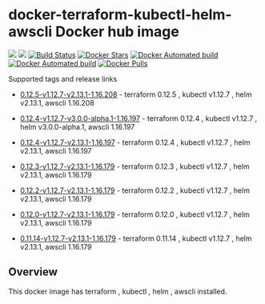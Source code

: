 # docker-terraform-kubectl-helm-awscli Docker hub image

[![](https://images.microbadger.com/badges/image/subhakarkotta/terraform-kubectl-helm-awscli.svg)](https://microbadger.com/images/subhakarkotta/terraform-kubectl-helm-awscli "Get your own image badge on microbadger.com")
[![](https://images.microbadger.com/badges/version/subhakarkotta/terraform-kubectl-helm-awscli.svg)](https://microbadger.com/images/subhakarkotta/terraform-kubectl-helm-awscli "Get your own version badge on microbadger.com")
[![Build Status](https://travis-ci.org/subhakarkotta/docker-terraform-kubectl-helm-awscli.svg?branch=master)](https://travis-ci.org/subhakarkotta/docker-terraform-kubectl-helm-awscli)
[![Docker Stars](https://img.shields.io/docker/stars/subhakarkotta/terraform-kubectl-helm-awscli.svg?style=flat)](https://hub.docker.com/r/subhakarkotta/terraform-kubectl-helm-awscli/)
[![Docker Automated build](https://img.shields.io/docker/cloud/automated/subhakarkotta/terraform-kubectl-helm-awscli.svg?style=flat)]()
[![Docker Automated build](https://img.shields.io/docker/cloud/build/subhakarkotta/terraform-kubectl-helm-awscli.svg?style=flat)]()
[![Docker Pulls](https://img.shields.io/docker/pulls/subhakarkotta/terraform-kubectl-helm-awscli.svg)]()

Supported tags and release links

* [0.12.5-v1.12.7-v2.13.1-1.16.208](https://github.com/subhakarkotta/docker-terraform-kubectl-helm-awscli/releases/tag/0.12.5-v1.12.7-v2.13.1-1.16.208) - terraform 0.12.5 , kubectl v1.12.7 , helm v2.13.1, awscli 1.16.208

* [0.12.4-v1.12.7-v3.0.0-alpha.1-1.16.197](https://github.com/subhakarkotta/docker-terraform-kubectl-helm-awscli/releases/tag/0.12.4-v1.12.7-v3.0.0-alpha.1-1.16.197) - terraform 0.12.4 , kubectl v1.12.7 , helm v3.0.0-alpha.1, awscli 1.16.197

* [0.12.4-v1.12.7-v2.13.1-1.16.197](https://github.com/subhakarkotta/docker-terraform-kubectl-helm-awscli/releases/tag/0.12.4-v1.12.7-v2.13.1-1.16.197) - terraform 0.12.4 , kubectl v1.12.7 , helm v2.13.1, awscli 1.16.197

* [0.12.3-v1.12.7-v2.13.1-1.16.179](https://github.com/subhakarkotta/docker-terraform-kubectl-helm-awscli/releases/tag/0.12.3-v1.12.7-v2.13.1-1.16.179) - terraform 0.12.3 , kubectl v1.12.7 , helm v2.13.1, awscli 1.16.179

* [0.12.2-v1.12.7-v2.13.1-1.16.179](https://github.com/subhakarkotta/docker-terraform-kubectl-helm-awscli/releases/tag/0.12.2-v1.12.7-v2.13.1-1.16.179) - terraform 0.12.2 , kubectl v1.12.7 , helm v2.13.1, awscli 1.16.179

* [0.12.0-v1.12.7-v2.13.1-1.16.179](https://github.com/subhakarkotta/docker-terraform-kubectl-helm-awscli/releases/tag/0.12.0-v1.12.7-v2.13.1-1.16.179) - terraform 0.12.0 , kubectl v1.12.7 , helm v2.13.1, awscli 1.16.179

* [0.11.14-v1.12.7-v2.13.1-1.16.179](https://github.com/subhakarkotta/docker-terraform-kubectl-helm-awscli/releases/tag/0.11.14-v1.12.7-v2.13.1-1.16.179) - terraform 0.11.14 , kubectl v1.12.7 , helm v2.13.1, awscli 1.16.179


## Overview

This docker image has terraform , kubectl , helm , awscli installed.